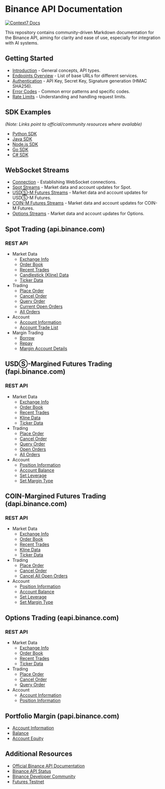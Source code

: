 # Binance API Documentation
[![Context7 Docs](https://badgen.net/badge/Context7/Binance%20Docs/blue)](https://context7.com/suenot/binance-docs-markdown)

This repository contains community-driven Markdown documentation for the Binance API, aiming for clarity and ease of use, especially for integration with AI systems.

## Getting Started
- [Introduction](./docs/introduction.md) - General concepts, API types.
- [Endpoints Overview](./docs/endpoints.md) - List of base URLs for different services.
- [Authentication](./docs/authentication.md) - API Key, Secret Key, Signature generation (HMAC SHA256).
- [Error Codes](./docs/error-codes.md) - Common error patterns and specific codes.
- [Rate Limits](./docs/rate-limits.md) - Understanding and handling request limits.

## SDK Examples
*(Note: Links point to official/community resources where available)*
- [Python SDK](./docs/sdk/python.md)
- [Java SDK](./docs/sdk/java.md)
- [Node.js SDK](./docs/sdk/nodejs.md)
- [Go SDK](./docs/sdk/go.md)
- [C# SDK](./docs/sdk/csharp.md)

## WebSocket Streams
- [Connection](./docs/websocket/connection.md) - Establishing WebSocket connections.
- [Spot Streams](./docs/websocket/spot.md) - Market data and account updates for Spot.
- [USDⓈ-M Futures Streams](./docs/websocket/usds-m-futures.md) - Market data and account updates for USDⓈ-M Futures.
- [COIN-M Futures Streams](./docs/websocket/coin-m-futures.md) - Market data and account updates for COIN-M Futures.
- [Options Streams](./docs/websocket/options.md) - Market data and account updates for Options.

## Spot Trading (api.binance.com)
### REST API
- Market Data
  - [Exchange Info](./docs/spot/market/exchange-info.md)
  - [Order Book](./docs/spot/market/order-book.md)
  - [Recent Trades](./docs/spot/market/recent-trades.md)
  - [Candlestick (Kline) Data](./docs/spot/market/kline-data.md)
  - [Ticker Data](./docs/spot/market/ticker-data.md)
- Trading
  - [Place Order](./docs/spot/trade/place-order.md)
  - [Cancel Order](./docs/spot/trade/cancel-order.md)
  - [Query Order](./docs/spot/trade/query-order.md)
  - [Current Open Orders](./docs/spot/trade/open-orders.md)
  - [All Orders](./docs/spot/trade/all-orders.md)
- Account
  - [Account Information](./docs/spot/account/account-info.md)
  - [Account Trade List](./docs/spot/account/trade-list.md)
- Margin Trading
  - [Borrow](./docs/spot/margin/borrow.md)
  - [Repay](./docs/spot/margin/repay.md)
  - [Margin Account Details](./docs/spot/margin/account-details.md)

## USDⓈ-Margined Futures Trading (fapi.binance.com)
### REST API
- Market Data
  - [Exchange Info](./docs/usds-m-futures/market/exchange-info.md)
  - [Order Book](./docs/usds-m-futures/market/order-book.md)
  - [Recent Trades](./docs/usds-m-futures/market/recent-trades.md)
  - [Kline Data](./docs/usds-m-futures/market/kline-data.md)
  - [Ticker Data](./docs/usds-m-futures/market/ticker-data.md)
- Trading
  - [Place Order](./docs/usds-m-futures/trade/place-order.md)
  - [Cancel Order](./docs/usds-m-futures/trade/cancel-order.md)
  - [Query Order](./docs/usds-m-futures/trade/query-order.md)
  - [Open Orders](./docs/usds-m-futures/trade/open-orders.md)
  - [All Orders](./docs/usds-m-futures/trade/all-orders.md)
- Account
  - [Position Information](./docs/usds-m-futures/account/position-info.md)
  - [Account Balance](./docs/usds-m-futures/account/balance.md)
  - [Set Leverage](./docs/usds-m-futures/account/set-leverage.md)
  - [Set Margin Type](./docs/usds-m-futures/account/set-margin-type.md)

## COIN-Margined Futures Trading (dapi.binance.com)
### REST API
- Market Data
  - [Exchange Info](./docs/coin-m-futures/market/exchange-info.md)
  - [Order Book](./docs/coin-m-futures/market/order-book.md)
  - [Recent Trades](./docs/coin-m-futures/market/recent-trades.md)
  - [Kline Data](./docs/coin-m-futures/market/kline-data.md)
  - [Ticker Data](./docs/coin-m-futures/market/ticker-data.md)
- Trading
  - [Place Order](./docs/coin-m-futures/trade/place-order.md)
  - [Cancel Order](./docs/coin-m-futures/trade/cancel-order.md)
  - [Cancel All Open Orders](./docs/coin-m-futures/trade/cancel-all-orders.md)
- Account
  - [Position Information](./docs/coin-m-futures/account/position-info.md)
  - [Account Balance](./docs/coin-m-futures/account/balance.md)
  - [Set Leverage](./docs/coin-m-futures/account/set-leverage.md)
  - [Set Margin Type](./docs/coin-m-futures/account/set-margin-type.md)

## Options Trading (eapi.binance.com)
### REST API
- Market Data
  - [Exchange Info](./docs/options/market/exchange-info.md)
  - [Order Book](./docs/options/market/order-book.md)
  - [Recent Trades](./docs/options/market/recent-trades.md)
  - [Ticker Data](./docs/options/market/ticker-data.md)
- Trading
  - [Place Order](./docs/options/trade/place-order.md)
  - [Cancel Order](./docs/options/trade/cancel-order.md)
  - [Query Order](./docs/options/trade/query-order.md)
- Account
  - [Account Information](./docs/options/account/account-info.md)
  - [Position Information](./docs/options/account/position-info.md)

## Portfolio Margin (papi.binance.com)
- [Account Information](./docs/portfolio-margin/account-info.md)
- [Balance](./docs/portfolio-margin/balance.md)
- [Account Equity](./docs/portfolio-margin/equity.md)

## Additional Resources
- [Official Binance API Documentation](https://developers.binance.com/en)
- [Binance API Status](https://www.binance.com/en/network)
- [Binance Developer Community](https://dev.binance.vision/)
- [Futures Testnet](https://testnet.binancefuture.com/)
